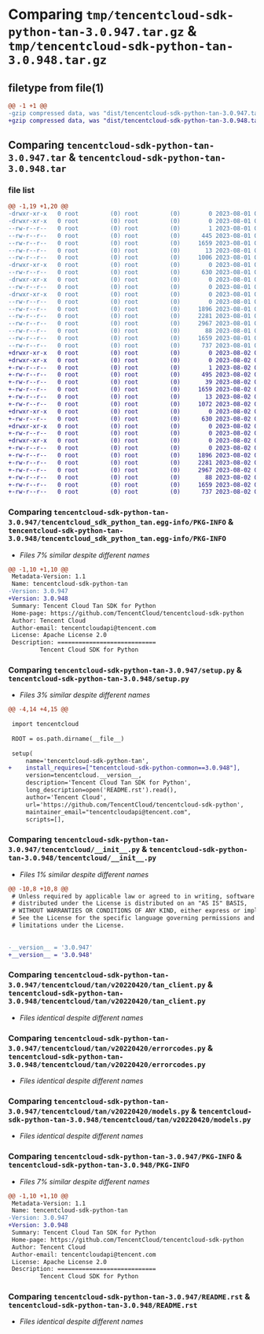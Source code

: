 # Comparing `tmp/tencentcloud-sdk-python-tan-3.0.947.tar.gz` & `tmp/tencentcloud-sdk-python-tan-3.0.948.tar.gz`

## filetype from file(1)

```diff
@@ -1 +1 @@
-gzip compressed data, was "dist/tencentcloud-sdk-python-tan-3.0.947.tar", last modified: Tue Aug  1 00:55:59 2023, max compression
+gzip compressed data, was "dist/tencentcloud-sdk-python-tan-3.0.948.tar", last modified: Wed Aug  2 00:37:26 2023, max compression
```

## Comparing `tencentcloud-sdk-python-tan-3.0.947.tar` & `tencentcloud-sdk-python-tan-3.0.948.tar`

### file list

```diff
@@ -1,19 +1,20 @@
-drwxr-xr-x   0 root         (0) root         (0)        0 2023-08-01 00:55:58.000000 tencentcloud-sdk-python-tan-3.0.947/
-drwxr-xr-x   0 root         (0) root         (0)        0 2023-08-01 00:55:58.000000 tencentcloud-sdk-python-tan-3.0.947/tencentcloud_sdk_python_tan.egg-info/
--rw-r--r--   0 root         (0) root         (0)        1 2023-08-01 00:55:58.000000 tencentcloud-sdk-python-tan-3.0.947/tencentcloud_sdk_python_tan.egg-info/dependency_links.txt
--rw-r--r--   0 root         (0) root         (0)      445 2023-08-01 00:55:58.000000 tencentcloud-sdk-python-tan-3.0.947/tencentcloud_sdk_python_tan.egg-info/SOURCES.txt
--rw-r--r--   0 root         (0) root         (0)     1659 2023-08-01 00:55:58.000000 tencentcloud-sdk-python-tan-3.0.947/tencentcloud_sdk_python_tan.egg-info/PKG-INFO
--rw-r--r--   0 root         (0) root         (0)       13 2023-08-01 00:55:58.000000 tencentcloud-sdk-python-tan-3.0.947/tencentcloud_sdk_python_tan.egg-info/top_level.txt
--rw-r--r--   0 root         (0) root         (0)     1006 2023-08-01 00:55:58.000000 tencentcloud-sdk-python-tan-3.0.947/setup.py
-drwxr-xr-x   0 root         (0) root         (0)        0 2023-08-01 00:55:58.000000 tencentcloud-sdk-python-tan-3.0.947/tencentcloud/
--rw-r--r--   0 root         (0) root         (0)      630 2023-08-01 00:55:58.000000 tencentcloud-sdk-python-tan-3.0.947/tencentcloud/__init__.py
-drwxr-xr-x   0 root         (0) root         (0)        0 2023-08-01 00:55:58.000000 tencentcloud-sdk-python-tan-3.0.947/tencentcloud/tan/
--rw-r--r--   0 root         (0) root         (0)        0 2023-08-01 00:55:58.000000 tencentcloud-sdk-python-tan-3.0.947/tencentcloud/tan/__init__.py
-drwxr-xr-x   0 root         (0) root         (0)        0 2023-08-01 00:55:58.000000 tencentcloud-sdk-python-tan-3.0.947/tencentcloud/tan/v20220420/
--rw-r--r--   0 root         (0) root         (0)        0 2023-08-01 00:55:58.000000 tencentcloud-sdk-python-tan-3.0.947/tencentcloud/tan/v20220420/__init__.py
--rw-r--r--   0 root         (0) root         (0)     1896 2023-08-01 00:55:58.000000 tencentcloud-sdk-python-tan-3.0.947/tencentcloud/tan/v20220420/tan_client.py
--rw-r--r--   0 root         (0) root         (0)     2281 2023-08-01 00:55:58.000000 tencentcloud-sdk-python-tan-3.0.947/tencentcloud/tan/v20220420/errorcodes.py
--rw-r--r--   0 root         (0) root         (0)     2967 2023-08-01 00:55:58.000000 tencentcloud-sdk-python-tan-3.0.947/tencentcloud/tan/v20220420/models.py
--rw-r--r--   0 root         (0) root         (0)       88 2023-08-01 00:55:58.000000 tencentcloud-sdk-python-tan-3.0.947/setup.cfg
--rw-r--r--   0 root         (0) root         (0)     1659 2023-08-01 00:55:58.000000 tencentcloud-sdk-python-tan-3.0.947/PKG-INFO
--rw-r--r--   0 root         (0) root         (0)      737 2023-08-01 00:55:58.000000 tencentcloud-sdk-python-tan-3.0.947/README.rst
+drwxr-xr-x   0 root         (0) root         (0)        0 2023-08-02 00:37:26.000000 tencentcloud-sdk-python-tan-3.0.948/
+drwxr-xr-x   0 root         (0) root         (0)        0 2023-08-02 00:37:26.000000 tencentcloud-sdk-python-tan-3.0.948/tencentcloud_sdk_python_tan.egg-info/
+-rw-r--r--   0 root         (0) root         (0)        1 2023-08-02 00:37:26.000000 tencentcloud-sdk-python-tan-3.0.948/tencentcloud_sdk_python_tan.egg-info/dependency_links.txt
+-rw-r--r--   0 root         (0) root         (0)      495 2023-08-02 00:37:26.000000 tencentcloud-sdk-python-tan-3.0.948/tencentcloud_sdk_python_tan.egg-info/SOURCES.txt
+-rw-r--r--   0 root         (0) root         (0)       39 2023-08-02 00:37:26.000000 tencentcloud-sdk-python-tan-3.0.948/tencentcloud_sdk_python_tan.egg-info/requires.txt
+-rw-r--r--   0 root         (0) root         (0)     1659 2023-08-02 00:37:26.000000 tencentcloud-sdk-python-tan-3.0.948/tencentcloud_sdk_python_tan.egg-info/PKG-INFO
+-rw-r--r--   0 root         (0) root         (0)       13 2023-08-02 00:37:26.000000 tencentcloud-sdk-python-tan-3.0.948/tencentcloud_sdk_python_tan.egg-info/top_level.txt
+-rw-r--r--   0 root         (0) root         (0)     1072 2023-08-02 00:37:26.000000 tencentcloud-sdk-python-tan-3.0.948/setup.py
+drwxr-xr-x   0 root         (0) root         (0)        0 2023-08-02 00:37:26.000000 tencentcloud-sdk-python-tan-3.0.948/tencentcloud/
+-rw-r--r--   0 root         (0) root         (0)      630 2023-08-02 00:37:26.000000 tencentcloud-sdk-python-tan-3.0.948/tencentcloud/__init__.py
+drwxr-xr-x   0 root         (0) root         (0)        0 2023-08-02 00:37:26.000000 tencentcloud-sdk-python-tan-3.0.948/tencentcloud/tan/
+-rw-r--r--   0 root         (0) root         (0)        0 2023-08-02 00:37:26.000000 tencentcloud-sdk-python-tan-3.0.948/tencentcloud/tan/__init__.py
+drwxr-xr-x   0 root         (0) root         (0)        0 2023-08-02 00:37:26.000000 tencentcloud-sdk-python-tan-3.0.948/tencentcloud/tan/v20220420/
+-rw-r--r--   0 root         (0) root         (0)        0 2023-08-02 00:37:26.000000 tencentcloud-sdk-python-tan-3.0.948/tencentcloud/tan/v20220420/__init__.py
+-rw-r--r--   0 root         (0) root         (0)     1896 2023-08-02 00:37:26.000000 tencentcloud-sdk-python-tan-3.0.948/tencentcloud/tan/v20220420/tan_client.py
+-rw-r--r--   0 root         (0) root         (0)     2281 2023-08-02 00:37:26.000000 tencentcloud-sdk-python-tan-3.0.948/tencentcloud/tan/v20220420/errorcodes.py
+-rw-r--r--   0 root         (0) root         (0)     2967 2023-08-02 00:37:26.000000 tencentcloud-sdk-python-tan-3.0.948/tencentcloud/tan/v20220420/models.py
+-rw-r--r--   0 root         (0) root         (0)       88 2023-08-02 00:37:26.000000 tencentcloud-sdk-python-tan-3.0.948/setup.cfg
+-rw-r--r--   0 root         (0) root         (0)     1659 2023-08-02 00:37:26.000000 tencentcloud-sdk-python-tan-3.0.948/PKG-INFO
+-rw-r--r--   0 root         (0) root         (0)      737 2023-08-02 00:37:26.000000 tencentcloud-sdk-python-tan-3.0.948/README.rst
```

### Comparing `tencentcloud-sdk-python-tan-3.0.947/tencentcloud_sdk_python_tan.egg-info/PKG-INFO` & `tencentcloud-sdk-python-tan-3.0.948/tencentcloud_sdk_python_tan.egg-info/PKG-INFO`

 * *Files 7% similar despite different names*

```diff
@@ -1,10 +1,10 @@
 Metadata-Version: 1.1
 Name: tencentcloud-sdk-python-tan
-Version: 3.0.947
+Version: 3.0.948
 Summary: Tencent Cloud Tan SDK for Python
 Home-page: https://github.com/TencentCloud/tencentcloud-sdk-python
 Author: Tencent Cloud
 Author-email: tencentcloudapi@tencent.com
 License: Apache License 2.0
 Description: ============================
         Tencent Cloud SDK for Python
```

### Comparing `tencentcloud-sdk-python-tan-3.0.947/setup.py` & `tencentcloud-sdk-python-tan-3.0.948/setup.py`

 * *Files 3% similar despite different names*

```diff
@@ -4,14 +4,15 @@
 
 import tencentcloud
 
 ROOT = os.path.dirname(__file__)
 
 setup(
     name='tencentcloud-sdk-python-tan',
+    install_requires=["tencentcloud-sdk-python-common==3.0.948"],
     version=tencentcloud.__version__,
     description='Tencent Cloud Tan SDK for Python',
     long_description=open('README.rst').read(),
     author='Tencent Cloud',
     url='https://github.com/TencentCloud/tencentcloud-sdk-python',
     maintainer_email="tencentcloudapi@tencent.com",
     scripts=[],
```

### Comparing `tencentcloud-sdk-python-tan-3.0.947/tencentcloud/__init__.py` & `tencentcloud-sdk-python-tan-3.0.948/tencentcloud/__init__.py`

 * *Files 1% similar despite different names*

```diff
@@ -10,8 +10,8 @@
 # Unless required by applicable law or agreed to in writing, software
 # distributed under the License is distributed on an "AS IS" BASIS,
 # WITHOUT WARRANTIES OR CONDITIONS OF ANY KIND, either express or implied.
 # See the License for the specific language governing permissions and
 # limitations under the License.
 
 
-__version__ = '3.0.947'
+__version__ = '3.0.948'
```

### Comparing `tencentcloud-sdk-python-tan-3.0.947/tencentcloud/tan/v20220420/tan_client.py` & `tencentcloud-sdk-python-tan-3.0.948/tencentcloud/tan/v20220420/tan_client.py`

 * *Files identical despite different names*

### Comparing `tencentcloud-sdk-python-tan-3.0.947/tencentcloud/tan/v20220420/errorcodes.py` & `tencentcloud-sdk-python-tan-3.0.948/tencentcloud/tan/v20220420/errorcodes.py`

 * *Files identical despite different names*

### Comparing `tencentcloud-sdk-python-tan-3.0.947/tencentcloud/tan/v20220420/models.py` & `tencentcloud-sdk-python-tan-3.0.948/tencentcloud/tan/v20220420/models.py`

 * *Files identical despite different names*

### Comparing `tencentcloud-sdk-python-tan-3.0.947/PKG-INFO` & `tencentcloud-sdk-python-tan-3.0.948/PKG-INFO`

 * *Files 7% similar despite different names*

```diff
@@ -1,10 +1,10 @@
 Metadata-Version: 1.1
 Name: tencentcloud-sdk-python-tan
-Version: 3.0.947
+Version: 3.0.948
 Summary: Tencent Cloud Tan SDK for Python
 Home-page: https://github.com/TencentCloud/tencentcloud-sdk-python
 Author: Tencent Cloud
 Author-email: tencentcloudapi@tencent.com
 License: Apache License 2.0
 Description: ============================
         Tencent Cloud SDK for Python
```

### Comparing `tencentcloud-sdk-python-tan-3.0.947/README.rst` & `tencentcloud-sdk-python-tan-3.0.948/README.rst`

 * *Files identical despite different names*

